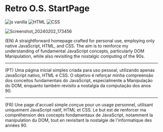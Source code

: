 # Retro O.S. StartPage
![js vanilla](https://img.shields.io/badge/JS%20(vanilla)-3251CC)
![HTML](https://img.shields.io/badge/HTML-108022)
![CSS](https://img.shields.io/badge/CSS-802233)


![Screenshot_20240202_173456](https://github.com/illanrego/startpage-illan/assets/126114151/d3b8e196-e7e7-46e8-a6ad-4a201cea5db1)


(EN)
A straightforward homepage crafted for personal use, employing only native JavaScript, HTML, and CSS. The aim is to reinforce my understanding of fundamental JavaScript concepts, particularly DOM Manipulation, while also revisiting the nostalgic computing of the 90s.
____
(PT)
Uma página inicial simples criada para uso pessoal, utilizando apenas JavaScript nativo, HTML e CSS. O objetivo é reforçar minha compreensão dos conceitos fundamentais do JavaScript, especialmente a Manipulação do DOM, enquanto também revisito a nostalgia da computação dos anos 90.

____

(FR)
Une page d'accueil simple conçue pour un usage personnel, utilisant uniquement JavaScript natif, HTML et CSS. Le but est de renforcer ma compréhension des concepts fondamentaux de JavaScript, notamment la manipulation du DOM, tout en revisitant la nostalgie de l'informatique des années 90.
